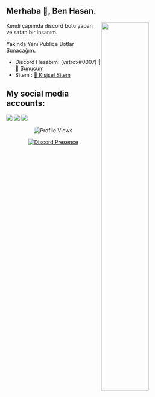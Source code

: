 <h2>Merhaba 👋, Ben Hasan.</h2>

<img width="50%" align="right" src="https://github-readme-stats.vercel.app/api?username=vetrox-7&show_icons=true&hide_title=true&theme=merko">

Kendi çapımda discord botu yapan ve satan bir insanım.

Yakında Yeni Publice Botlar Sunacağım.

- Discord Hesabım: (vєtrσx#0007) | [🏡 Sunucum](https://discord.gg/AG5j526PDH)
- Sitem : [🎈 Kişisel Sitem](https://vetrox.me)
<h2>My social media accounts:</h2>
 <a href="https://discord.com/users/663344128591134720" target"blank_"><img src="https://img.shields.io/badge/Discord%20-7289DA.svg?&style=for-the-badge&logo=discord&logoColor=white"></a>
<a href="https://www.youtube.com/channel/UCaoF_e-BARRN7RxVpUtKEmw" target"blank_"><img src="https://img.shields.io/badge/youtube%20-ff0000.svg?&style=for-the-badge&logo=youtube&logoColor=white"></a>
   <a href="https://www.instagram.com/hasan.kayra0" target"blank_"><img src="https://img.shields.io/badge/INSTAGRAM%20-DC3175.svg?&style=for-the-badge&logo=instagram&logoColor=white"></a>

<div align="center">
  
![Profile Views](https://komarev.com/ghpvc/?username=vetrox-7&color=orange&label=PROFILE+VIEWS+20)

[![Discord Presence](https://lanyard.cnrad.dev/api/663344128591134720)](https://discord.com/users/663344128591134720)
</div>
